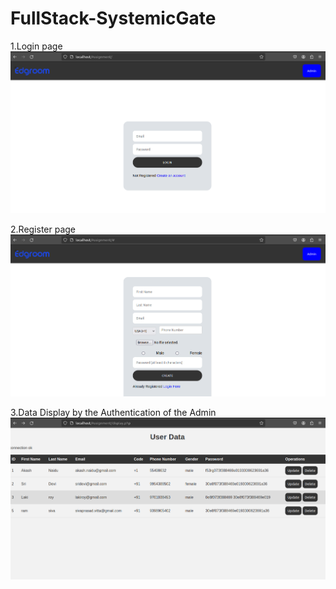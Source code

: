 # FullStack-SystemicGate
1.Login page
![Screenshot 1](assets/Screenshot-1.png)

2.Register page
![Screenshot 2](assets/Screenshot-2.png)

3.Data Display by the Authentication of the Admin
![Screenshot 2](assets/Screenshot-3.png)
